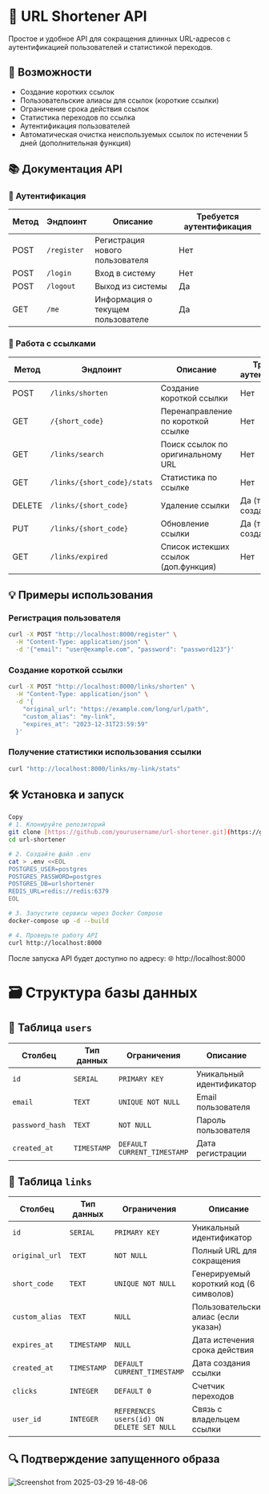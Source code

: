 # 🔗 URL Shortener API

Простое и удобное API для сокращения длинных URL-адресов с аутентификацией пользователей и статистикой переходов.


## 🚀 Возможности

- Создание коротких ссылок
- Пользовательские алиасы для ссылок (короткие ссылки)
- Ограничение срока действия ссылок
- Статистика переходов по ссылка
- Аутентификация пользователей
- Автоматическая очистка неиспользуемых ссылок по истечении 5 дней (дополнительная функция)

## 📚 Документация API

### 🔐 Аутентификация

| Метод | Эндпоинт     | Описание                          | Требуется аутентификация |
|-------|--------------|-----------------------------------|--------------------------|
| POST  | `/register`  | Регистрация нового пользователя   | Нет                      |
| POST  | `/login`     | Вход в систему                    | Нет                      |
| POST  | `/logout`    | Выход из системы                  | Да                       |
| GET   | `/me`        | Информация о текущем пользователе | Да                       |

### 🔗 Работа с ссылками

| Метод | Эндпоинт                  | Описание                          | Требуется аутентификация |
|-------|---------------------------|-----------------------------------|--------------------------|
| POST  | `/links/shorten`          | Создание короткой ссылки          | Нет                      |
| GET   | `/{short_code}`           | Перенаправление по короткой ссылке| Нет                      |
| GET   | `/links/search`           | Поиск ссылок по оригинальному URL | Нет                      |
| GET   | `/links/{short_code}/stats`| Статистика по ссылке              | Нет                      |
| DELETE| `/links/{short_code}`     | Удаление ссылки                   | Да (только создатель)    |
| PUT   | `/links/{short_code}`     | Обновление ссылки                 | Да (только создатель)    |
| GET   | `/links/expired`          | Список истекших ссылок (доп.функция)| Нет                      |

## 💡 Примеры использования

### Регистрация пользователя
```bash
curl -X POST "http://localhost:8000/register" \
  -H "Content-Type: application/json" \
  -d '{"email": "user@example.com", "password": "password123"}'
```

### Создание короткой ссылки
```bash
curl -X POST "http://localhost:8000/links/shorten" \
  -H "Content-Type: application/json" \
  -d '{
    "original_url": "https://example.com/long/url/path",
    "custom_alias": "my-link",
    "expires_at": "2023-12-31T23:59:59"
  }'
```

### Получение статистики использования ссылки
```bash
curl "http://localhost:8000/links/my-link/stats"
```

## 🛠 Установка и запуск
```bash
Copy
# 1. Клонируйте репозиторий
git clone [https://github.com/yourusername/url-shortener.git](https://github.com/yanaverina/FastAPI_project.git)
cd url-shortener

# 2. Создайте файл .env
cat > .env <<EOL
POSTGRES_USER=postgres
POSTGRES_PASSWORD=postgres
POSTGRES_DB=urlshortener
REDIS_URL=redis://redis:6379
EOL

# 3. Запустите сервисы через Docker Compose
docker-compose up -d --build

# 4. Проверьте работу API
curl http://localhost:8000
```

После запуска API будет доступно по адресу:
🌐 http://localhost:8000

# 🗃 Структура базы данных

## 📌 Таблица `users`

| Столбец         | Тип данных       | Ограничения               | Описание                |
|-----------------|------------------|---------------------------|-------------------------|
| `id`            | `SERIAL`         | `PRIMARY KEY`             | Уникальный идентификатор|
| `email`         | `TEXT`           | `UNIQUE NOT NULL`         | Email пользователя      |
| `password_hash` | `TEXT`           | `NOT NULL`                | Пароль пользователя     |
| `created_at`    | `TIMESTAMP`      | `DEFAULT CURRENT_TIMESTAMP`| Дата регистрации        |

## 📌 Таблица `links`

| Столбец         | Тип данных       | Ограничения               | Описание                     |
|-----------------|------------------|---------------------------|------------------------------|
| `id`            | `SERIAL`         | `PRIMARY KEY`             | Уникальный идентификатор     |
| `original_url`  | `TEXT`           | `NOT NULL`                | Полный URL для сокращения    |
| `short_code`    | `TEXT`           | `UNIQUE NOT NULL`         | Генерируемый короткий код (6 символов)|
| `custom_alias`  | `TEXT`           | `NULL`                    | Пользовательский алиас (если указан)|
| `expires_at`    | `TIMESTAMP`      | `NULL`                    | Дата истечения срока действия|
| `created_at`    | `TIMESTAMP`      | `DEFAULT CURRENT_TIMESTAMP`| Дата создания ссылки         |
| `clicks`        | `INTEGER`        | `DEFAULT 0`               | Счетчик переходов           |
| `user_id`       | `INTEGER`        | `REFERENCES users(id) ON DELETE SET NULL`| Связь с владельцем ссылки|

## 🔍 Подтверждение запущенного образа
![Screenshot from 2025-03-29 16-48-06](https://github.com/user-attachments/assets/5889bcb8-4623-4d69-a2ed-76b31a77f8bc)

